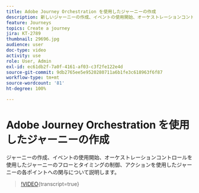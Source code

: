```yaml
---
title: Adobe Journey Orchestration を使用したジャーニーの作成
description: 新しいジャーニーの作成、イベントの使用開始、オーケストレーションコントロールを使用したジャーニーのフローとタイミングの制御、アクションを使用したジャーニーの各ポイントへの関与について説明します。
feature: Journeys
topics: Create a journey
jira: KT-2789
thumbnail: 29696.jpg
audience: user
doc-type: video
activity: use
role: User, Admin
exl-id: ec61db2f-7a0f-4161-af03-c3f2fe122e4d
source-git-commit: 9db2765ee5e9520280711a6b1fe3c618963f6f87
workflow-type: tm+mt
source-wordcount: '81'
ht-degree: 100%

---
```



# Adobe Journey Orchestration を使用したジャーニーの作成

ジャーニーの作成、イベントの使用開始、オーケストレーションコントロールを使用したジャーニーのフローとタイミングの制御、アクションを使用したジャーニーの各ポイントへの関与について説明します。

>[!VIDEO](https://video.tv.adobe.com/v/29696?learn=on){transcript=true}

